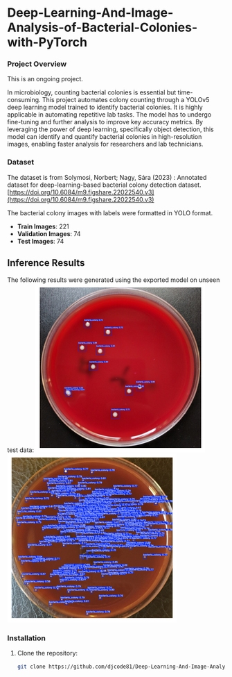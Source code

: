 # Deep-Learning-And-Image-Analysis-of-Bacterial-Colonies-with-PyTorch

### Project Overview
This is an ongoing project.

In microbiology, counting bacterial colonies is essential but time-consuming. This project automates colony counting through a YOLOv5 deep learning model trained to identify bacterial colonies. It is highly applicable in automating repetitive lab tasks. The model has to undergo fine-tuning and further analysis to improve key accuracy metrics.
By leveraging the power of deep learning, specifically object detection, this model can identify and quantify bacterial colonies in high-resolution images, enabling faster analysis for researchers and lab technicians.


### Dataset
The dataset is from Solymosi, Norbert; Nagy, Sára (2023) : Annotated dataset for deep-learning-based bacterial colony detection dataset. 
[https://doi.org/10.6084/m9.figshare.22022540.v3](https://doi.org/10.6084/m9.figshare.22022540.v3)

The bacterial colony images with labels were formatted in YOLO format.

- **Train Images**: 221
- **Validation Images**: 74
- **Test Images**: 74

## Inference Results

The following results were generated using the exported model on unseen test data:
![Image 1](test_results/Unknown.png)
![Image 2](test_results/Unknown-2.png)



### Installation
1. Clone the repository:
   ```bash
   git clone https://github.com/djcode81/Deep-Learning-And-Image-Analysis-of-Bacterial-Colonies-with-PyTorch.git
 

